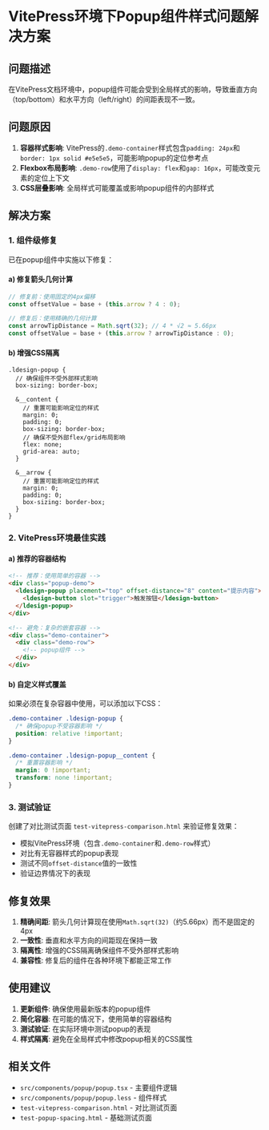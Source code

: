 # VitePress环境下Popup组件样式问题解决方案

## 问题描述

在VitePress文档环境中，popup组件可能会受到全局样式的影响，导致垂直方向（top/bottom）和水平方向（left/right）的间距表现不一致。

## 问题原因

1. **容器样式影响**: VitePress的`.demo-container`样式包含`padding: 24px`和`border: 1px solid #e5e5e5`，可能影响popup的定位参考点
2. **Flexbox布局影响**: `.demo-row`使用了`display: flex`和`gap: 16px`，可能改变元素的定位上下文
3. **CSS层叠影响**: 全局样式可能覆盖或影响popup组件的内部样式

## 解决方案

### 1. 组件级修复

已在popup组件中实施以下修复：

#### a) 修复箭头几何计算
```typescript
// 修复前：使用固定的4px偏移
const offsetValue = base + (this.arrow ? 4 : 0);

// 修复后：使用精确的几何计算
const arrowTipDistance = Math.sqrt(32); // 4 * √2 ≈ 5.66px
const offsetValue = base + (this.arrow ? arrowTipDistance : 0);
```

#### b) 增强CSS隔离
```less
.ldesign-popup {
  // 确保组件不受外部样式影响
  box-sizing: border-box;

  &__content {
    // 重置可能影响定位的样式
    margin: 0;
    padding: 0;
    box-sizing: border-box;
    // 确保不受外部flex/grid布局影响
    flex: none;
    grid-area: auto;
  }

  &__arrow {
    // 重置可能影响定位的样式
    margin: 0;
    padding: 0;
    box-sizing: border-box;
  }
}
```

### 2. VitePress环境最佳实践

#### a) 推荐的容器结构
```html
<!-- 推荐：使用简单的容器 -->
<div class="popup-demo">
  <ldesign-popup placement="top" offset-distance="8" content="提示内容">
    <ldesign-button slot="trigger">触发按钮</ldesign-button>
  </ldesign-popup>
</div>

<!-- 避免：复杂的嵌套容器 -->
<div class="demo-container">
  <div class="demo-row">
    <!-- popup组件 -->
  </div>
</div>
```

#### b) 自定义样式覆盖
如果必须在复杂容器中使用，可以添加以下CSS：

```css
.demo-container .ldesign-popup {
  /* 确保popup不受容器影响 */
  position: relative !important;
}

.demo-container .ldesign-popup__content {
  /* 重置容器影响 */
  margin: 0 !important;
  transform: none !important;
}
```

### 3. 测试验证

创建了对比测试页面 `test-vitepress-comparison.html` 来验证修复效果：

- 模拟VitePress环境（包含`.demo-container`和`.demo-row`样式）
- 对比有无容器样式的popup表现
- 测试不同`offset-distance`值的一致性
- 验证边界情况下的表现

## 修复效果

1. **精确间距**: 箭头几何计算现在使用`Math.sqrt(32)`（约5.66px）而不是固定的4px
2. **一致性**: 垂直和水平方向的间距现在保持一致
3. **隔离性**: 增强的CSS隔离确保组件不受外部样式影响
4. **兼容性**: 修复后的组件在各种环境下都能正常工作

## 使用建议

1. **更新组件**: 确保使用最新版本的popup组件
2. **简化容器**: 在可能的情况下，使用简单的容器结构
3. **测试验证**: 在实际环境中测试popup的表现
4. **样式隔离**: 避免在全局样式中修改popup相关的CSS属性

## 相关文件

- `src/components/popup/popup.tsx` - 主要组件逻辑
- `src/components/popup/popup.less` - 组件样式
- `test-vitepress-comparison.html` - 对比测试页面
- `test-popup-spacing.html` - 基础测试页面
